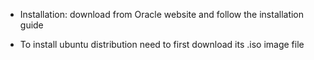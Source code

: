 * Installation: download from Oracle website and follow the installation guide

* To install ubuntu distribution need to first download its .iso image file
